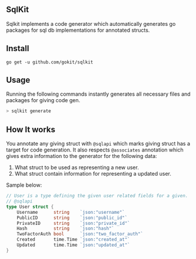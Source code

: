 SqlKit
--------
Sqlkit implements a code generator which automatically generates go packages for sql db implementations for annotated structs.

## Install

```
go get -u github.com/gokit/sqlkit
```

## Usage

Running the following commands instantly generates all necessary files and packages for giving code gen.

```go
> sqlkit generate
```

## How It works

You annotate any giving struct with `@sqlapi` which marks giving struct has a target for code generation. It also respects `@associates` annotation which gives extra information to the generator for the following data:

1. What struct to be used as representing a new user.
2. What struct contain information for representing a updated user.

Sample below:

```go
// User is a type defining the given user related fields for a given.
// @sqlapi
type User struct {
	Username      string    `json:"username"`
	PublicID      string    `json:"public_id"`
	PrivateID     string    `json:"private_id"`
	Hash          string    `json:"hash"`
	TwoFactorAuth bool      `json:"two_factor_auth"`
	Created       time.Time `json:"created_at"`
	Updated       time.Time `json:"updated_at"`
}
```